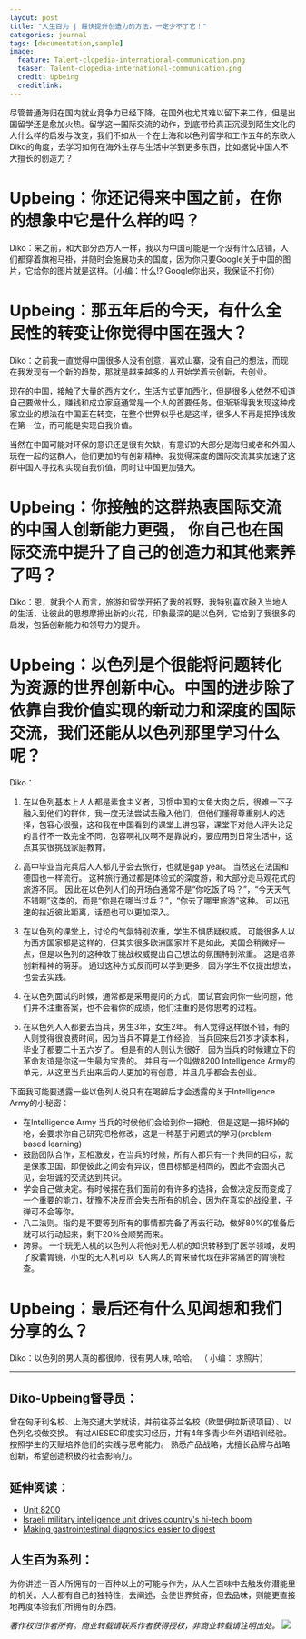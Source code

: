 ```yaml
---
layout: post
title: "人生百为 | 最快提升创造力的方法，一定少不了它！"
categories: journal
tags: [documentation,sample]
image:
  feature: Talent-clopedia-international-communication.png
  teaser: Talent-clopedia-international-communication.png
  credit: Upbeing
  creditlink:
---
```



尽管普通海归在国内就业竞争力已经下降，在国外也尤其难以留下来工作，但是出国留学还是愈加火热。留学这一国际交流的动作，到底带给真正沉浸到陌生文化的人什么样的启发与改变，我们不如从一个在上海和以色列留学和工作五年的东欧人Diko的角度，去学习如何在海外生存与生活中学到更多东西，比如据说中国人不大擅长的创造力？

# Upbeing：你还记得来中国之前，在你的想象中它是什么样的吗？

Diko：来之前，和大部分西方人一样，我以为中国可能是一个没有什么店铺，人们都穿着旗袍马褂，并随时会施展功夫的国度，因为你只要Google关于中国的图片，它给你的图片就是这样。（小编：什么!? Google你出来，我保证不打你）

# Upbeing：那五年后的今天，有什么全民性的转变让你觉得中国在强大？

Diko：之前我一直觉得中国很多人没有创意，喜欢山寨，没有自己的想法，而现在我发现有一个新的趋势，那就是越来越多的人开始学着去创新，去创业。

现在的中国，接触了大量的西方文化，生活方式更加西化，但是很多人依然不知道自己要做什么，赚钱和成立家庭通常是一个人的首要任务。但渐渐得我发现这种成家立业的想法在中国正在转变，在整个世界似乎也是这样，很多人不再是把挣钱放在第一位，而可能是实现自我价值。

当然在中国可能对环保的意识还是很有欠缺，有意识的大部分是海归或者和外国人玩在一起的这群人，他们更加的有创新精神。我觉得深度的国际交流其实加速了这群中国人寻找和实现自我价值，同时让中国更加强大。

# Upbeing：你接触的这群热衷国际交流的中国人创新能力更强， 你自己也在国际交流中提升了自己的创造力和其他素养了吗？ 

Diko：恩，就我个人而言，旅游和留学开拓了我的视野，我特别喜欢融入当地人的生活，让彼此的思想摩擦出新的火花，印象最深的是以色列，它给到了我很多的启发，包括创新能力和领导力的提升。

# Upbeing：以色列是个很能将问题转化为资源的世界创新中心。中国的进步除了依靠自我价值实现的新动力和深度的国际交流，我们还能从以色列那里学习什么呢？

Diko：

1. 在以色列基本上人人都是素食主义者，习惯中国的大鱼大肉之后，很难一下子融入到他们的群体，我一度无法尝试去融入他们，但他们懂得尊重别人的选择，包容心很强，这和我在中国看到的课堂上讲包容，课堂下对他人评头论足的言行不一致完全不同，包容啊礼仪啊不是靠说的，要应用到日常生活中，这点其实很挑战家庭教育。 

2. 高中毕业当完兵后人人都几乎会去旅行，也就是gap year。 当然这在法国和德国也一样流行。 这种旅行通过都是体验式的深度游，和大部分走马观花式的旅游不同。 因此在以色列人们的开场白通常不是“你吃饭了吗？”，“今天天气不错啊”这类的，而是“你是在哪当过兵？”，“你去了哪里旅游”这种。 可以迅速的拉近彼此距离，话题也可以更加深入。 

3. 在以色列的课堂上，讨论的气氛特别浓重，学生不惧质疑权威。 可能很多人以为西方国家都是这样的，但其实很多欧洲国家并不是如此，美国会稍微好一点，但是以色列的这种敢于挑战权威提出自己想法的氛围特别浓重。 这是培养创新精神的萌芽。 通过这种方式反而可以学到更多，因为学生不仅提出想法，也会去实践。 

4. 在以色列面试的时候，通常都是采用提问的方式，面试官会问你一些问题，他们并不注重答案，也不会看你的成绩，他们注重的是你思考的过程。

5.  在以色列人人都要去当兵，男生3年，女生2年。 有人觉得这样很不错，有的人则觉得很浪费时间，因为当兵不算是工作经验，当兵回来后21岁才读本科，毕业了都要二十五六岁了。 但是有的人则认为很好，因为当兵的时候建立下的革命友谊是你这一生最为宝贵的。 并且有一个叫做8200 Intelligence Army的单元，从这里当兵出来后的人更加的有创意，并且几乎都会去创业。 

下面我可能要透露一些以色列人说只有在喝醉后才会透露的关于Intelligence Army的小秘密：

* 在Intelligence Army 当兵的时候他们会给到你一把枪，但是这是一把坏掉的枪，会要求你自己研究把枪修改，这是一种基于问题式的学习(problem-based learning) 
* 鼓励团队合作，互相激发，在当兵的时候，所有人都只有一个共同的目标，就是保家卫国，即便彼此之间会有异议，但目标都是相同的，因此不会固执己见，会坦诚的交流达到共识。 
* 学会自己做决定。有时候摆在我们面前的有许多的选择，会做决定反而变成了一个重要的能力，犹豫不决反而会失去所有的机会，因为在真实的战役里，子弹可不会等你。 
* 八二法则。指的是不要等到所有的事情都完备了再去行动，做好80%的准备后就可以行动起来，剩下20%会顺势而来。 
* 跨界。  一个玩无人机的以色列人将他对无人机的知识转移到了医学领域，发明了胶囊胃镜，小型的无人机可以飞入病人的胃来替代现在非常痛苦的胃镜检查。


# Upbeing：最后还有什么见闻想和我们分享的么？ 
Diko：以色列的男人真的都很帅，很有男人味, 哈哈。 （ 小编： 求照片） 

*********

## Diko-Upbeing督导员：
曾在匈牙利名校、上海交通大学就读，并前往芬兰名校（欧盟伊拉斯谟项目）、以色列名校做交换。
有过AIESEC印度实习经历，并有4年多青少年外语培训经验。按照学生的天赋培养他们的实践与思考能力。
熟悉产品战略，尤擅长品牌与战略创新，希望创造积极的社会影响力。

## 延伸阅读：

* [Unit 8200](https://en.m.wikipedia.org/wiki/Unit_8200)
* [Israeli military intelligence unit drives country's hi-tech boom](https://www.theguardian.com/world/2013/aug/12/israel-military-intelligence-unit-tech-boom)
* [Making gastrointestinal diagnostics easier to digest](http://www.epo.org/learning-events/european-inventor/finalists/2011/iddan.html)

## 人生百为系列：
为你讲述一百人所拥有的一百种以上的可能与作为，从人生百味中去触发你潜能里的机关。人人都有自己的独特性，去阐述，会使世界贫瘠，但去品味，则能更直接地再度体验我们所拥有的东西。

*著作权归作者所有。商业转载请联系作者获得授权，非商业转载请注明出处。*
![](http://ob49cesbh.bkt.clouddn.com/2017-04-01-Upebing_footer_2.png)




